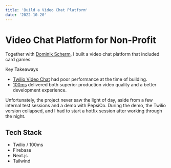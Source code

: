 ```yaml
---
title: 'Build a Video Chat Platform'
date: '2022-10-20'
---
```


# Video Chat Platform for Non-Profit

Together with [Dominik Scherm](https://twitter.com/dominik_scherm), I built a video chat platform that included card games.

Key Takeaways
- [Twilio Video Chat](https://www.twilio.com/docs/video) had poor performance at the time of building.
- [100ms](https://www.100ms.live/) delivered both superior production video quality and a better development experience.

Unfortunately, the project never saw the light of day, aside from a few internal test sessions and a demo with PepsiCo. During the demo, the Twilio version collapsed, and I had to start a hotfix session after working through the night. 

## Tech Stack
- Twilio / 100ms
- Firebase
- Next.js
- Tailwind
